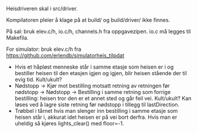 Heisdriveren skal i src/driver.

Kompilatoren pleier å klage på at build/ og build/driver/ ikke finnes.

På sal: bruk elev.c/h, io.c/h, channels.h fra oppgavezipen. io.c må legges til Makefila.

For simulator: bruk elev.c/h fra https://github.com/erlendb/simulatorheis_tilpdat


* Hvis et håpløst menneske står i samme etasje som heisen er i og bestiller heisen til den etasjen igjen og igjen, blir heisen stående der til evig tid. Kult/ukult?
* Nødstopp -> Kjør mot bestilling motsatt retning av retningen før nødstopp -> Nødstopp -> Bestilling i samme retning som forrige bestilling: heisen tror den er et annet sted og går feil vei. Kult/ukult? Kan løses ved å lagre siste retning før nødstopp i tillegg til lastDirection.
* Trøbbel i tårnet hvis man slenger inn bestilling i samme etasje som heisen står i, akkurat idet heisen er på vei bort derfra. Hvis man er uheldig så kjøres lights_clear() med floor=-1.
